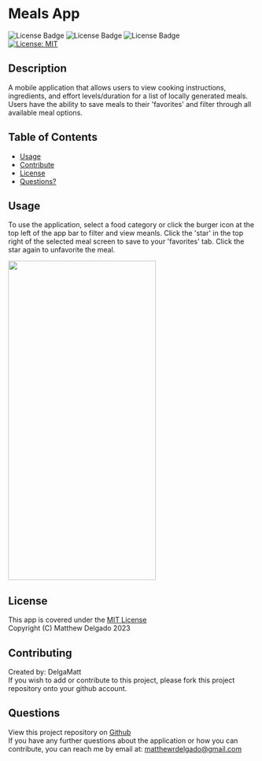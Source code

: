 # Meals App
  ![License Badge](https://img.shields.io/badge/Flutter-02569B?style=flat&logo=flutter&logoColor=white)
  ![License Badge](https://img.shields.io/badge/Dart-0175C2?style=flat&logo=dart&logoColor=white)
  ![License Badge](https://img.shields.io/badge/Material--UI-0081CB?style=flat&logo=material-ui&logoColor=white)
  <br>
  [![License: MIT](https://img.shields.io/badge/License-MIT-yellow.svg)](https://opensource.org/licenses/MIT)

  ## Description
  A mobile application that allows users to view cooking instructions, ingredients, and effort levels/duration for a list of locally generated meals. Users have the ability to save meals to their 'favorites' and filter through all available meal options.
  ## Table of Contents
  - [Usage](#usage)
  - [Contribute](#contributing)
  - [License](#license)
  - [Questions?](#questions)

  ## Usage
  To use the application, select a food category or click the burger icon at the top left of the app bar to filter and view meanls. Click the 'star' in the top right of the selected meal screen to save to your 'favorites' tab. Click the star again to unfavorite the meal.  

  <img src="https://github.com/DelgaMatt/Meals-App/assets/115049801/d8e59782-b342-40e4-99de-9a1235dd0409" width="300" height="650">

   
  ## License
  This app is covered under the [MIT License](https://opensource.org/licenses/MIT)<br>
  Copyright (C) Matthew Delgado 2023
  ## Contributing
  Created by: DelgaMatt
  <br>
       If you wish to add or contribute to this project, please fork this project repository onto your github account.

  ## Questions
  View this project repository on [Github](https://github.com/DelgaMatt)<br>
  If you have any further questions about the application or how you can contribute, you can reach me by email at: matthewrdelgado@gmail.com